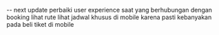 -- next update perbaiki user experience saat yang berhubungan dengan booking lihat rute lihat jadwal khusus di mobile karena pasti kebanyakan pada beli tiket di mobile